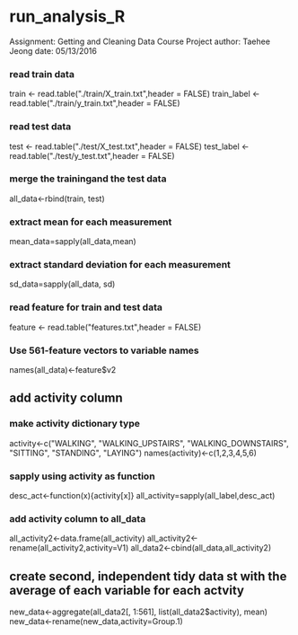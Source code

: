 # run_analysis_R

 Assignment: Getting and Cleaning Data Course Project
 author: Taehee Jeong
 date: 05/13/2016

### read train data 
train  <- read.table("./train/X_train.txt",header = FALSE)
train_label  <- read.table("./train/y_train.txt",header = FALSE)

### read test data 
test  <- read.table("./test/X_test.txt",header = FALSE)
test_label  <- read.table("./test/y_test.txt",header = FALSE)

### merge the trainingand the test data
all_data<-rbind(train, test)

### extract mean for each measurement
mean_data=sapply(all_data,mean)

### extract standard deviation for each measurement
sd_data=sapply(all_data, sd)

### read feature for train and test data
feature <- read.table("features.txt",header = FALSE)

### Use 561-feature vectors to variable names
names(all_data)<-feature$v2

## add activity column
### make activity dictionary type
activity<-c("WALKING", "WALKING_UPSTAIRS", "WALKING_DOWNSTAIRS", "SITTING", "STANDING", "LAYING")
names(activity)<-c(1,2,3,4,5,6)
### sapply using activity as function
desc_act<-function(x){activity[x]}
all_activity=sapply(all_label,desc_act)
### add activity column to all_data 
all_activity2<-data.frame(all_activity)
all_activity2<-rename(all_activity2,activity=V1)
all_data2<-cbind(all_data,all_activity2)

## create second, independent tidy data st with the average of each variable for each actvity
new_data<-aggregate(all_data2[, 1:561], list(all_data2$activity), mean)
new_data<-rename(new_data,activity=Group.1)
